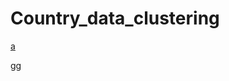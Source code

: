# Country_data_clustering

[a](https://nbviewer.org/github/Iron486/Country_data_clustering/blob/main/Needed%20Help%20Per%20Country%20%28World%29.html)



gg
